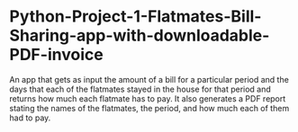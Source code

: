 # Python-Project-1-Flatmates-Bill-Sharing-app-with-downloadable-PDF-invoice
An app that gets as input the amount of a bill for a particular period and the     days that each of the flatmates stayed in the house for that period and returns how much each flatmate has to pay. It also generates a PDF report stating the names of the flatmates, the period, and how much each of them had to pay.
